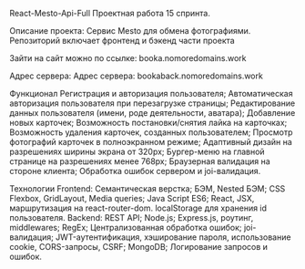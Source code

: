 React-Mesto-Api-Full
Проектная работа 15 спринта.

Описание проекта:
Сервис Mesto для обмена фотографиями. Репозиторий включает фронтенд и бэкенд части проекта

Зайти на сайт можно по ссылке:
booka.nomoredomains.work

Адрес сервера:
Адрес сервера: bookaback.nomoredomains.work

Функционал
Регистрация и авторизация пользователя;
Автоматическая авторизация пользователя при перезагрузке страницы;
Редактирование данных пользователя (имени, роде деятельности, аватара);
Добавление новых карточек;
Возможность постановки/снятия лайка на карточках;
Возможность удаления карточек, созданных пользователем;
Просмотр фотографий карточек в полноэкранном режиме;
Адаптивный дизайн на разрешениях ширины экрана от 320px;
Бургер-меню на главной странице на разрешениях менее 768px;
Браузерная валидация на стороне клиента;
Обработка ошибок сервером и joi-валидация.

Технологии
Frontend:
Семантическая верстка;
БЭМ, Nested БЭМ;
CSS Flexbox, GridLayout, Media queries;
Java Script ES6;
React, JSX, маршрутизация на react-router-dom. localStorage для хранения id пользователя.
Backend:
REST API;
Node.js;
Express.js, роутинг, middlewares;
RegEx;
Централизованная обработка ошибок;
joi-валидация;
JWT-аутентификация, хэширование пароля, использование cookie, CORS-запросы, CSRF;
MongoDB;
Логирование запросов и ошибок.

